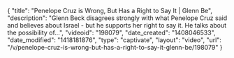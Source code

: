 {
    "title": "Penelope Cruz is Wrong, But Has a Right to Say It | Glenn Be",
    "description": "Glenn Beck disagrees strongly with what Penelope Cruz said and believes about Israel - but he supports her right to say it. He talks about the possibility of...",
    "videoid": "198079",
    "date_created": "1408046533",
    "date_modified": "1418181876",
    "type": "captivate",
    "layout": "video",
    "url": "\/v\/penelope-cruz-is-wrong-but-has-a-right-to-say-it-glenn-be\/198079"
}
